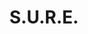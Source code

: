 ---
layout: homepage
title: S.U.R.E.
permalink: /
sections:
    - hero:
          dropdown:
              title: null
              options:
                    - title: 'explore "Read to be SURE" Issue #1'
                      url: /read-to-be-sure/issue1-introduction/
                    - title: 'explore "The News Gallery" Learning Activities'
                      url: /tng/the-news-gallery-learning-journey/
                    - title: 'find resources on combating fake news'
                      url: /resources/audience/adults/combating-fake-news
                    - title: 'find out more about S.U.R.E. (Information Literacy)'
                      url: /about-us/sure-campaign/
                    - title: 'find tours & workshops for schools'
                      url: /tours-and-workshops/learn/
                    - title: 'find resources for schools'
                      url: /resources/audience/teachers-and-students/primary-level
                    - title: 'find contests for schools'
                      url: /contests/proveit2021/
                      
          title: S.U.R.E.
          subtitle: 'Discover about the National Library''s Learning & Information Literacy resources'
          background: /images/1747093_s.jpg
          button: 'Learn More'
          url: /about-us/sure-campaign/
    - infopic:
          title: 'Read to be SURE Issue #1: Fast Fashion: Love it or Hate it?'
          subtitle: 'For everyone'
          description: null
          url: /read-to-be-sure/issue1-introduction/
          image: /images/becca-mchaffie-Fzde_6ITjkw-unsplash-min.jpg
          alt: 'alt text'
          button: 'Read Issue #1 now!'
    - infopic:
          title: 'S.U.R.E Skills Series workshop - How to Be A Smart Fact-Checker'
          subtitle: 'For everyone'
          description: null
          url: /blog/fake-news/FN0017
          image: /images/sure-skills-series-Dec2021.JPG
          alt: 'alt text'
          button: 'Register now!'
    - infopic:
          title: 'Story Books: What’s “Truth” in a Non-Fiction Text?'
          subtitle: 'For everyone'
          description: null
          url: /blog/fake-news/FN0009
          image: /images/102503256_s.jpg
          alt: 'alt text'
          button: 'Read it now!'
    - infopic:
          title: 'What Comics Teach Us About Fake News'
          subtitle: 'For everyone'
          description: null
          url: /blog/fake-news/FN0007
          image: /images/49924697_s-min.jpg
          alt: 'alt text'
          button: 'Read it now!'
    - infopic:
          title: 'My guilty love affair with food hack videos'
          subtitle: 'For everyone'
          description: null
          url: /blog/tech/tech0001
          image: /images/foodhack.jpg
          alt: 'alt text'
          button: 'Read it now!'
    - infopic:
          title: 'Digital Resources of the National Library and National Archives of Singapore'
          subtitle: 'For secondary school students'
          description: null
          url: /blog/home-based-learning/DD00010
          image: /images/nlnas-video1.jpg
          alt: 'alt text'
          button: 'Watch the video now!'
    - infopic:
          title: 'Identifying Credible Health Information (Chinese, Malay and Tamil versions)'
          subtitle: 'For Seniors'
          description: 'How do you ensure that the medical and health information that you consume is reliable? Use the S.U.R.E. steps to identify if the health information you read can be trusted. This infographic is now available in Chinese, Malay and Tamil languages.'
          url: /blog/information-literacy/IL00002
          image: /images/Credible-Health-Information-Chinese.jpg
          alt: 'alt text'
          button: 'Check them out now!'
    - infopic:
          title: 'SUREvivors Activity 7'
          subtitle: 'For primary school students'
          description: 'How to Search for Information Effectively'
          url: /tng/surevivors-activity7/
          image: /images/Researching_Raju1.jpg
          alt: 'alt text'
          button: 'Check them out now!'
    - infopic:
          title: 'How to be S.U.R.E. before you share (Chinese, Malay and Tamil versions)'
          subtitle: 'For Seniors'
          description: 'Learn how to safeguard yourself and others against online falsehoods by using the National Library Board''s S.U.R.E. steps. <br>学习如何运用国家图书馆S.U.R.E四个步骤来确认信息的真假,并帮助您周围的人。<br>Belajar cara-cara melindungi diri anda menentang kepalsuan di talian dengan menggunakan langkah-langkah S.U.R.E. Lembaga Perpustakaan Negara.  <br>'
          url: /resources/audience/seniors/multilingual
          image: /images/sure-animated-video-chinese.jpg
          alt: 'alt text'
          button: 'Check them out now!'
    - infopic:
          title: 'SUREvivors Activity 6'
          subtitle: 'For primary school students'
          description: 'What Intentions Can an Author Have?'
          url: /tng/surevivors-activity6/
          image: /images/SURE-Activity6-feature-image.jpg
          alt: 'alt text'
          button: 'Check them out now!'
    - infopic:
          title: 'How to be S.U.R.E. before you share'
          subtitle: 'For Adults'
          description: 'We have a new e-Presentation and new infographic on applying the four S.U.R.E. steps to verify dubious information.'
          url: /blog/fake-news/fn0002
          image: /images/4-ways-of-sure-thumbnail.jpg
          alt: 'alt text'
          button: 'Check them out now!'
    - infopic:
          title: 'Multilingual Resources'
          subtitle: 'For Seniors'
          description: 'Videos and infographics available in Chinese, Malay and Tamil languages'
          url: /resources/audience/seniors/multilingual
          image: /images/seniors-fake-news.jpg
          alt: 'alt text'
          button: 'Check them out now!'
    - infopic:
          title: 'SUREvivors Activity 5'
          subtitle: 'For primary school students'
          description: 'How Do You Differentiate Between Fact and Opinion?'
          url: /tng/surevivors-activity5/
          image: /images/sure-activity-5-feature-image-fb.jpg
          alt: 'alt text'
          button: 'Check them out now!'
    - infopic:
          title: 'The News Gallery - Primary School Activity 3'
          subtitle: 'For primary school students'
          description: 'Behind Every Story'
          url: /tng/pri-activity3/
          image: /images/tng-pri-activity3.jpg
          alt: 'alt text'
          button: 'Check them out now!'
notification: "\n"

---